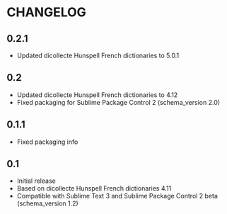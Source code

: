 CHANGELOG
=========

0.2.1
-----

  * Updated dicollecte Hunspell French dictionaries to 5.0.1

0.2
---

  * Updated dicollecte Hunspell French dictionaries to 4.12
  * Fixed packaging for Sublime Package Control 2 (schema_version 2.0)

0.1.1
-----

  * Fixed packaging info

0.1
---

  * Initial release
  * Based on dicollecte Hunspell French dictionaries 4.11
  * Compatible with Sublime Text 3 and Sublime Package Control 2 beta (schema_version 1.2)
